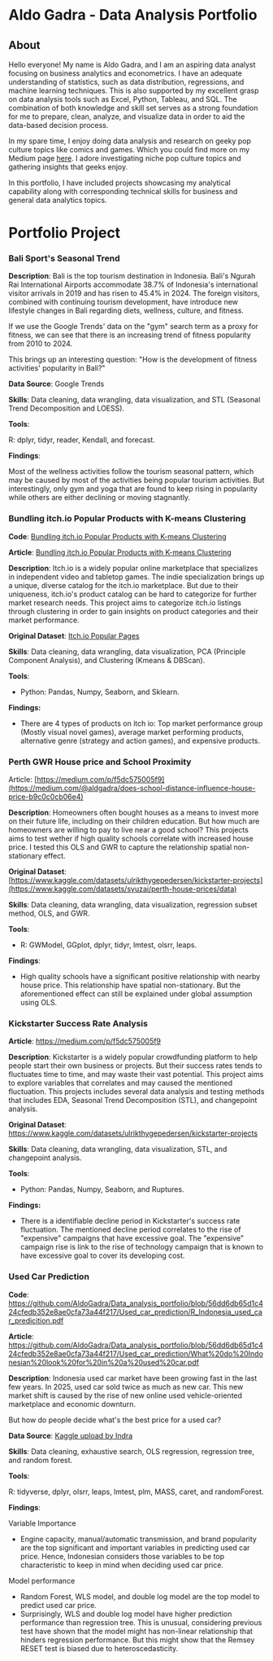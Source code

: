 # Aldo Gadra - Data Analysis Portfolio

## About
Hello everyone! My name is Aldo Gadra, and I am an aspiring data analyst focusing on business analytics and econometrics. I have an adequate understanding of statistics, such as data distribution, regressions, and machine learning techniques. This is also supported by my excellent grasp on data analysis tools such as Excel, Python, Tableau, and SQL. The combination of both knowledge and skill set serves as a strong foundation for me to prepare, clean, analyze, and visualize data in order to aid the data-based decision process. 

In my spare time, I enjoy doing data analysis and research on geeky pop culture topics like comics and games. Which you could find more on my Medium page [here](https://medium.com/@aldgadra). I adore investigating niche pop culture topics and gathering insights that geeks enjoy.

In this portfolio, I have included projects showcasing my analytical capability along with corresponding technical skills for business and general data analytics topics.

# Portfolio Project

### Bali Sport's Seasonal Trend

**Description**: 
Bali is the top tourism destination in Indonesia. Bali's Ngurah Rai International Airports accommodate 38.7% of Indonesia's international visitor arrivals in 2019 and has risen to 45.4% in 2024. The foreign visitors, combined with continuing tourism development, have introduce new lifestyle changes in Bali regarding diets, wellness, culture, and fitness. 

If we use the Google Trends' data on the "gym" search term as a proxy for fitness, we can see that there is an increasing trend of fitness popularity from 2010 to 2024.  

This brings up an interesting question: "How is the development of fitness activities' popularity in Bali?"

**Data Source**: Google Trends

**Skills**: Data cleaning, data wrangling, data visualization, and STL (Seasonal Trend Decomposition and LOESS).

**Tools**: 

R: dplyr, tidyr, reader, Kendall, and forecast. 

**Findings**:

Most of the wellness activities follow the tourism seasonal pattern, which may be caused by most of the activities being popular tourism activities. But interestingly, only gym and yoga that are found to keep rising in popularity while others are either declining or moving stagnantly. 

### Bundling itch.io Popular Products with K-means Clustering

**Code**: [Bundling itch.io Popular Products with K-means Clustering](https://github.com/AldoGadra/Data_analysis_portfolio/blob/main/Itch.io%20Catalog%20Clustering/Kaggle_Itch.io.ipynb)

**Article**: [Bundling itch.io Popular Products with K-means Clustering ](https://medium.com/@aldgadra/bundling-itch-io-popular-products-with-k-means-clustering-2f57264ba907)

**Description**: 
Itch.io is a widely popular online marketplace that specializes in independent video and tabletop games. The indie specialization brings up a unique, diverse catalog for the itch.io marketplace. But due to their uniqueness, itch.io's product catalog can be hard to categorize for further market research needs. This project aims to categorize itch.io listings through clustering in order to gain insights on product categories and their market performance.

**Original Dataset**: [Itch.io Popular Pages](https://www.kaggle.com/datasets/sanjivydorian/itch-io-pages-datset)

**Skills**: Data cleaning, data wrangling, data visualization, PCA (Principle Component Analysis), and Clustering (Kmeans & DBScan). 

**Tools**: 
- Python: Pandas, Numpy, Seaborn, and Sklearn. 

**Findings:**
- There are 4 types of products on itch io: Top market performance group (Mostly visual novel games), average market performing products, alternative genre (strategy and action games), and expensive products.

### Perth GWR House price and School Proximity
Article: [https://medium.com/p/f5dc575005f9](https://medium.com/@aldgadra/does-school-distance-influence-house-price-b9c0c0cb06e4)

**Description**: Homeowners often bought houses as a means to invest more on their future life, including on their children education. But how much are homeowners are willing to pay to live near a good school? This projects aims to test wether if high quality schools correlate with increased house price. I tested this OLS and GWR to capture the relationship spatial non-stationary effect. 

**Original Dataset**: [https://www.kaggle.com/datasets/ulrikthygepedersen/kickstarter-projects](https://www.kaggle.com/datasets/syuzai/perth-house-prices/data)

**Skills**: Data cleaning, data wrangling, data visualization, regression subset method,  OLS, and GWR.

**Tools**: 
- R: GWModel, GGplot, dplyr, tidyr, lmtest, olsrr, leaps.  

**Findings**:
- High quality schools have a significant positive relationship with nearby house price. This relationship have spatial non-stationary. But the aforementioned effect can still be explained under global assumption using OLS. 

### Kickstarter Success Rate Analysis

**Article**: https://medium.com/p/f5dc575005f9

**Description**: 
Kickstarter is a widely popular crowdfunding platform to help people start their own business or projects. 
But their success rates tends to fluctuates time to time, and may waste their vast potential. This project aims to explore variables 
that correlates and may caused the mentioned fluctuation. This projects includes several data analysis and testing methods that includes 
EDA, Seasonal Trend Decomposition (STL), and changepoint analysis. 

**Original Dataset**: https://www.kaggle.com/datasets/ulrikthygepedersen/kickstarter-projects

**Skills**: Data cleaning, data wrangling, data visualization,  STL, and changepoint analysis. 

**Tools**: 
- Python: Pandas, Numpy, Seaborn, and Ruptures. 

**Findings:**
- There is a identifiable decline period in Kickstarter's success rate fluctuation. The mentioned decline period correlates to the rise of "expensive" campaigns that have excessive goal. The "expensive" campaign rise is link to the rise of technology campaign that is known to have excessive goal to cover its developing cost. 


### Used Car Prediction

**Code**: https://github.com/AldoGadra/Data_analysis_portfolio/blob/56dd6db65d1c424cfedb352e8ae0cfa73a44f217/Used_car_prediction/R_Indonesia_used_car_predicition.pdf

**Article**: https://github.com/AldoGadra/Data_analysis_portfolio/blob/56dd6db65d1c424cfedb352e8ae0cfa73a44f217/Used_car_prediction/What%20do%20Indonesian%20look%20for%20in%20a%20used%20car.pdf


**Description**: 
Indonesia used car market have been growing fast in the last few years. In 2025, used car sold twice as much as new car. This new market shift is caused by 
the rise of new online used vehicle-oriented marketplace and economic downturn.

But how do people decide what's the best price for a used car?

**Data Source**: [Kaggle upload by Indra](https://www.kaggle.com/datasets/indraputra21/used-car-listings-in-indonesia/data)

**Skills**: Data cleaning, exhaustive search, OLS regression, regression tree, and random forest.

**Tools**: 

R: tidyverse, dplyr, olsrr, leaps, lmtest, plm, MASS, caret, and randomForest. 

**Findings**:

Variable Importance
- Engine capacity, manual/automatic transmission, and brand popularity are the top significant and important variables in predicting used car price. 
  Hence, Indonesian considers those variables to be top characteristic to keep in mind when deciding  used car price. 

Model performance 
- Random Forest, WLS model, and double log model are the top model to predict used car price. 
- Surprisingly, WLS and double log model have higher prediction performance than regression tree. This is unusual, considering previous test have shown that the model
  might has non-linear relationship that hinders regression performance. But this might show that the Remsey RESET test is biased due to heteroscedasticity.
